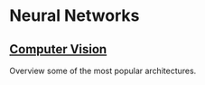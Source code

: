 # Neural Networks

## [Computer Vision](neural_networks_computer_vision.md)
Overview some of the most popular architectures.
